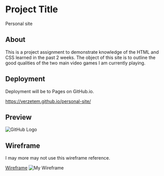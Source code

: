 # Project Title

Personal site 

## About

This is a project assignment to demonstrate knowledge of the HTML and CSS learned in the past 2 weeks. The object of this site is to outline the good qualities of the two main video games I am currently playing.

## Deployment 

Deployment will be to Pages on GitHub.io. 

https://verzetem.github.io/personal-site/

## Preview

![GitHub Logo](https://i.imgur.com/TK4XGrR.png)

## Wireframe

I may more may not use this wireframe reference. 

[Wireframe](https://wireframe.cc/)
![My Wireframe](https://i.imgur.com/7RQlcWX.png)


